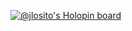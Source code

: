 [![@jlosito's Holopin board](https://holopin.me/jlosito)](https://holopin.io/@jlosito)

<div data-iframe-width="150" data-iframe-height="270" data-share-badge-id="eeba9828-06ec-4923-bf0b-a42e071735fb" data-share-badge-host="https://www.credly.com"></div><script type="text/javascript" async src="//cdn.credly.com/assets/utilities/embed.js"></script>
